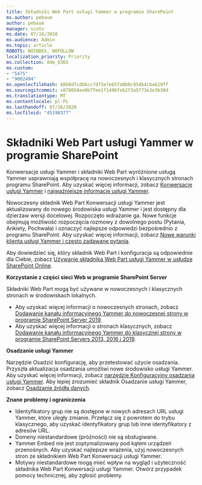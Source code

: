 ```yaml
---
title: Składniki Web Part usługi Yammer w programie SharePoint
ms.author: pebaum
author: pebaum
manager: scotv
ms.date: 07/16/2020
ms.audience: Admin
ms.topic: article
ROBOTS: NOINDEX, NOFOLLOW
localization_priority: Priority
ms.collection: Adm_O365
ms.custom:
- "5475"
- "9002494"
ms.openlocfilehash: 6868d7cdbbcc7d73e7e65fa0b0c954b4cba619ff
ms.sourcegitcommit: c078058ee0b77ee1f1496feb2f3a5773e3e3b30d
ms.translationtype: MT
ms.contentlocale: pl-PL
ms.lasthandoff: 07/16/2020
ms.locfileid: "45198377"
---
```

# <a name="yammer-web-parts-in-sharepoint"></a>Składniki Web Part usługi Yammer w programie SharePoint

Konwersacje usługi Yammer i składniki Web Part wyróżnione usługą Yammer usprawniają współpracę na nowoczesnych i klasycznych stronach programu SharePoint. Aby uzyskać więcej informacji, zobacz [Konwersacje usługi Yammer](https://support.microsoft.com/office/use-a-yammer-web-part-in-sharepoint-online-a53cfa0c-3d09-42c8-a286-1038a81c59da#conversations) i [najważniejsze informacje usługi Yammer](https://support.microsoft.com/office/use-a-yammer-web-part-in-sharepoint-online-a53cfa0c-3d09-42c8-a286-1038a81c59da#highlights).    

Nowoczesny składnik Web Part Konwersacji usługi Yammer jest aktualizowany do nowego środowiska usługi Yammer i jest dostępny dla dzierżaw wersji docelowej. Rozpoczęto wdrażanie ga. Nowe funkcje obejmują możliwość rozpoczęcia rozmowy z dowolnego postu (Pytania, Ankiety, Pochwała) i oznaczyć najlepsze odpowiedzi bezpośrednio z programu SharePoint. Aby uzyskać więcej informacji, zobacz [Nowe warunki klienta usługi Yammer i często zadawane pytania](https://docs.microsoft.com/yammer/get-started-with-yammer/newyammer-faq).

 Aby dowiedzieć się, który składnik Web Part i konfiguracja są odpowiednie dla Ciebie, zobacz [Używanie składnika Web Part usługi Yammer w usłudze SharePoint Online](https://support.microsoft.com/office/use-a-yammer-web-part-in-sharepoint-online-a53cfa0c-3d09-42c8-a286-1038a81c59da).  

**Korzystanie z części sieci Web w programie SharePoint Server**  

Składniki Web Part mogą być używane w nowoczesnych i klasycznych stronach w środowiskach lokalnych.

- Aby uzyskać więcej informacji o nowoczesnych stronach, zobacz [Dodawanie kanału informacyjnego Yammer do nowoczesnej strony w programie SharePoint Server 2019](https://docs.microsoft.com/yammer/integrate-yammer-with-other-apps/embed-a-feed-into-a-sharepoint-site#add-a-yammer-feed-to-a-modern-page-in-sharepoint-server-2019). 
- Aby uzyskać więcej informacji o stronach klasycznych, zobacz [Dodawanie kanału informacyjnego Yammer do klasycznej strony w programie SharePoint Servers 2013, 2016 i 2019](https://docs.microsoft.com/yammer/integrate-yammer-with-other-apps/embed-a-feed-into-a-sharepoint-site#add-a-yammer-feed-to-a-classic-page-in-sharepoint-servers-2013-2016-and-2019).

**Osadzanie usługi Yammer**  

Narzędzie Osadzić konfigurację, aby przetestować użycie osadzania. Przyszła aktualizacja osadzania umożliwi nowe środowisko usługi Yammer. Aby uzyskać więcej informacji, zobacz [narzędzie Konfiguracyjny osadzania usługi Yammer](https://aka.ms/YammerEmbedConfigureTool). Aby lepiej zrozumieć składnik Osadzanie usługi Yammer, zobacz [Osadzanie źródła danych](https://aka.ms/YammerDevDocs).

**Znane problemy i ograniczenia**

- Identyfikatory grup nie są dostępne w nowych adresach URL usługi Yammer, które uległy zmianie. Przełącz się z powrotem do trybu klasycznego, aby uzyskać identyfikatory grup lub inne identyfikatory z adresów URL.
- Domeny niestandardowe (próżności) nie są obsługiwane.
- Yammer Embed nie jest zoptymalizowany pod kątem urządzeń przenośnych. Aby uzyskać najlepsze wrażenia, użyj nowoczesnych stron ze składnikiem Web Part Konwersacji usługi Yammer.
- Motywy niestandardowe mogą mieć wpływ na wygląd i użyteczność składnika Web Part Konwersacji usługi Yammer. Otwórz przypadek pomocy technicznej, aby zgłosić problemy.